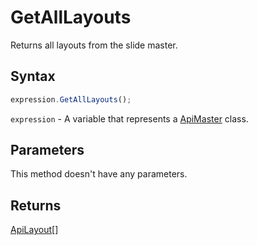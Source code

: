 # GetAllLayouts

Returns all layouts from the slide master.

## Syntax

```javascript
expression.GetAllLayouts();
```

`expression` - A variable that represents a [ApiMaster](../ApiMaster.md) class.

## Parameters

This method doesn't have any parameters.

## Returns

[ApiLayout](../../ApiLayout/ApiLayout.md)[]